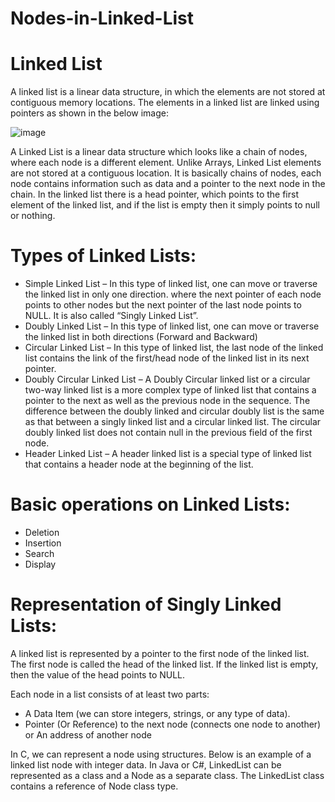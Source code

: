 # Nodes-in-Linked-List

# Linked List 
A linked list is a linear data structure, in which the elements are not stored at contiguous memory locations. The elements in a linked list are linked using pointers as shown in the below image:

![image](https://user-images.githubusercontent.com/125336949/234397314-54540a6a-1e37-448f-b59b-666673f7a759.png)

A Linked List is a linear data structure which looks like a chain of nodes, where each node is a different element. Unlike Arrays, Linked List elements are not stored at a contiguous location. It is basically chains of nodes, each node contains information such as data and a pointer to the next node in the chain. In the linked list there is a head pointer, which points to the first element of the linked list, and if the list is empty then it simply points to null or nothing.

# Types of Linked Lists:
- Simple Linked List – In this type of linked list, one can move or traverse the linked list in only one direction. where the next pointer of each node points to other nodes but the next pointer of the last node points to NULL. It is also called “Singly Linked List”.
- Doubly Linked List – In this type of linked list, one can move or traverse the linked list in both directions (Forward and Backward)
- Circular Linked List – In this type of linked list, the last node of the linked list contains the link of the first/head node of the linked list in its next pointer.
- Doubly Circular Linked List – A Doubly Circular linked list or a circular two-way linked list is a more complex type of linked list that contains a pointer to the next as well as the previous node in the sequence. The difference between the doubly linked and circular doubly list is the same as that between a singly linked list and a circular linked list. The circular doubly linked list does not contain null in the previous field of the first node.
- Header Linked List – A header linked list is a special type of linked list that contains a header node at the beginning of the list. 

# Basic operations on Linked Lists:
- Deletion
- Insertion
- Search
- Display

# Representation of Singly Linked Lists: 
A linked list is represented by a pointer to the first node of the linked list. The first node is called the head of the linked list. If the linked list is empty,  then the value of the head points to NULL. 

Each node in a list consists of at least two parts: 

- A Data Item (we can store integers, strings, or any type of data).
- Pointer (Or Reference) to the next node (connects one node to another) or An address of another node

In C, we can represent a node using structures. Below is an example of a linked list node with integer data. 
In Java or C#, LinkedList can be represented as a class and a Node as a separate class. The LinkedList class contains a reference of Node class type. 
